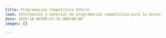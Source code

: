 ```yaml
---
title: Programación Competitiva UChile
lead: Información y material de programación competitiva para la Universidad de Chile
date: 2020-10-06T08:47:36.000+00:00
images: []

---
```

